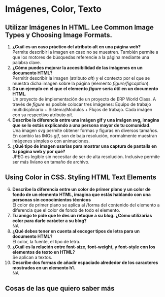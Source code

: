 # Imágenes, Color, Texto
## Utilizar Imágenes In HTML. Lee Common Image Types y Choosing Image Formats.
1. **¿Cuál es un caso práctico del atributo alt en una página web?**  
Permite describir la imagen en caso no se muestren. También permite a que los motores de búsquedas referencie a la página mediante una palabra clave.
2. **¿Cómo puedes mejorar la accesibilidad de las imágenes en un documento HTML?**  
Permitir describir la imagen (atributo *alt*) y el contexto por el que se muestra dicha imagen sobre la página (elemento *figure/figcaption*).
3. **Da un ejemplo en el que el elemento *figure* sería útil en un documento HTML.**  
Un proyecto de implementación de un proyecto de ERP World Class. A través de *figure* es posible colocar tres imágenes: Equipo de trabajo multidisplinario + Sistema/Modulos + Flujos de trabajo. Cada imágen con su respectivo atributo *alt*.
4. **Describe la diferencia entre una imágen gif y una imágen svg, imagina que se lo estás explicando a una persona mayor de tu comunidad.**  
Una imagen *svg* permite obtener formas y figuras en diversos tamaños. En cambio las IMGs *gif*, son de baja resolución, normalmente muestran imágenes simples o con animaciones.
5. **¿Qué tipo de imagen usarías para mostrar una captura de pantalla en tu página web y por qué?**  
JPEG es legible sin necesitar de ser de alta resolución. Inclusive permite ser más liviano en tamaño de archivo.
## Using Color in CSS. Styling HTML Text Elements
6. **Describe la diferencia entre un color de primer plano y un color de fondo de un elemento HTML, imagina que estás hablando con una personas sin conocimientos técnicos**  
El color de primer plano se aplica al /forma del contenido del elemento a diferencia que el color de fondo de todo el elemento.
7. **Tu amigo te pide que le des un retoque a su blog. ¿Cómo utilizarías color para darle carácter a su blog?**  
NA
8. **¿Qué debes tener en cuenta al escoger tipos de letra para un documento HTML?**  
El color, la fuente, el tipo de letra.
9. **¿Cuál es la relación entre font-size, font-weight, y font-style con los elementos de texto en HTML?**  
Se aplican a textos.
10. **Describe dos formas de añadir espaciado alrededor de los caracteres mostrados en un elemento h1.**  
NA  

## Cosas de las que quiero saber más
  